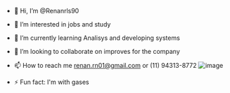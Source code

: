 - 👋 Hi, I’m @Renanrls90
- 👀 I’m interested in jobs and study
- 🌱 I’m currently learning Analisys and developing systems
- 💞️ I’m looking to collaborate on improves for the company
- 📫 How to reach me renan.rn01@gmail.com or (11) 94313-8772 ![image](https://github.com/user-attachments/assets/61995860-33f7-4c13-af21-2e711238a650)

- ⚡ Fun fact: I'm with gases

<!---
Renanrls90/Renanrls90 is a ✨ special ✨ repository because its `README.md` (this file) appears on your GitHub profile.
You can click the Preview link to take a look at your changes.
--->
